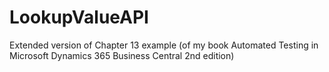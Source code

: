 # LookupValueAPI
Extended version of Chapter 13 example (of my book Automated Testing in Microsoft Dynamics 365 Business Central 2nd edition)
